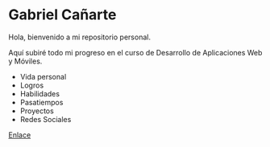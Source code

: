 # Gabriel Cañarte

Hola, bienvenido a mi repositorio personal. 

Aquí subiré todo mi progreso en el curso de Desarrollo de Aplicaciones Web y Móviles.

* Vida personal
* Logros
* Habilidades
* Pasatiempos
* Proyectos
* Redes Sociales

[Enlace](https://www.instagram.com/gabriel_canarte)
